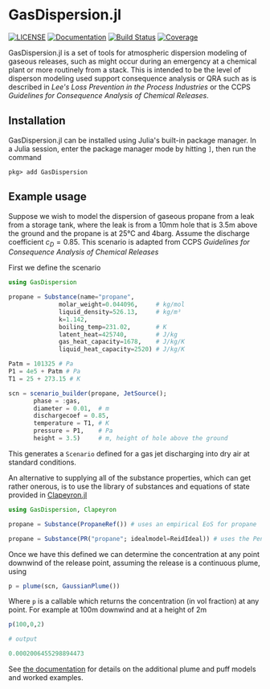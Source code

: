 # GasDispersion.jl
[![LICENSE](https://img.shields.io/badge/license-MIT-lightgrey.svg)](https://github.com/aefarrell/GasDispersion.jl/blob/main/LICENSE)
[![Documentation](https://img.shields.io/badge/docs-dev-blue)](https://aefarrell.github.io/GasDispersion.jl/dev/)
[![Build Status](https://github.com/aefarrell/GasDispersion.jl/workflows/CI/badge.svg)](https://github.com/aefarrell/GasDispersion.jl/actions)
[![Coverage](https://codecov.io/gh/aefarrell/GasDispersion.jl/branch/main/graph/badge.svg?token=PB3LOR80K2)](https://codecov.io/gh/aefarrell/GasDispersion.jl)

GasDispersion.jl is a set of tools for atmospheric dispersion modeling of
gaseous releases, such as might occur during an emergency at a chemical plant
or more  routinely from a stack. This is intended to be the level of disperson
modeling used support consequence analysis or QRA such as is described in *Lee's
Loss Prevention in the Process Industries* or the CCPS *Guidelines for
Consequence Analysis of Chemical Releases*.

## Installation

GasDispersion.jl can be installed using Julia's built-in package manager. In a
Julia session, enter the package manager mode by hitting `]`, then run the
command

```
pkg> add GasDispersion
```


## Example usage

Suppose we wish to model the dispersion of gaseous propane from a leak from a storage tank, where the leak is from a 10mm hole that is 3.5m above the ground and the propane is at 25°C and 4barg. Assume the discharge coefficient $c_{D} = 0.85$. This scenario is adapted from CCPS *Guidelines for Consequence Analysis of Chemical Releases*

First we define the scenario

```julia
using GasDispersion

propane = Substance(name="propane",
              molar_weight=0.044096,     # kg/mol
              liquid_density=526.13,     # kg/m³
              k=1.142,
              boiling_temp=231.02,       # K
              latent_heat=425740,        # J/kg
              gas_heat_capacity=1678,    # J/kg/K
              liquid_heat_capacity=2520) # J/kg/K

Patm = 101325 # Pa
P1 = 4e5 + Patm # Pa
T1 = 25 + 273.15 # K

scn = scenario_builder(propane, JetSource(); 
       phase = :gas,
       diameter = 0.01,  # m
       dischargecoef = 0.85,
       temperature = T1, # K
       pressure = P1,    # Pa
       height = 3.5)     # m, height of hole above the ground
```

This generates a `Scenario` defined for a gas jet discharging into dry air
at standard conditions. 

An alternative to supplying all of the substance properties, which can get
rather onerous, is to use the library of substances and equations of state
provided in [Clapeyron.jl](https://github.com/ClapeyronThermo/Clapeyron.jl)

```julia
using GasDispersion, Clapeyron

propane = Substance(PropaneRef()) # uses an empirical EoS for propane

propane = Substance(PR("propane"; idealmodel=ReidIdeal)) # uses the Peng-Robinson EoS
```

Once we have this defined we can determine the
concentration at any point downwind of the release point, assuming the release
is a continuous plume, using

```julia
p = plume(scn, GaussianPlume())
```

Where `p` is a callable which returns the concentration (in vol fraction) at any point. For example at 100m downwind and at a height of 2m

```julia
p(100,0,2)

# output

0.0002006455298894473

```

See [the documentation](https://aefarrell.github.io/GasDispersion.jl/dev/) for details on the additional plume and puff models and worked examples.